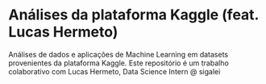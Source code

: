 # Análises da plataforma Kaggle (feat. Lucas Hermeto)
Análises de dados e aplicações de Machine Learning em datasets provenientes da plataforma Kaggle. Este repositório é um trabalho colaborativo com Lucas Hermeto, Data Science Intern @ sigalei
